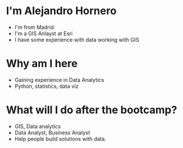# I'm Alejandro Hornero

* I'm from Madrid
* I'm a GIS Anlayst at Esri
* I have some experience with data working with GIS

# Why am I here

* Gaining experience in Data Analytics
* Python, statistics, data viz

# What will I do after the bootcamp?

* GIS, Data analytics
* Data Analyst, Business Analyst
* Help people build solutions with data.